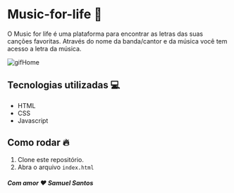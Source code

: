 # Music-for-life :rocket:

O Music for life é uma plataforma para encontrar as letras das suas canções favoritas. Através do nome da banda/cantor e da música você tem acesso a letra da música.

![gifHome](assets/MusicForLife.gif)

## Tecnologias utilizadas :computer:

* HTML
* CSS
* Javascript

## Como rodar :fire:

1. Clone este repositório.
1. Abra o arquivo `index.html`

##### Com amor :heart: Samuel Santos

